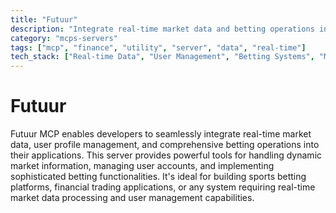 ```yaml
---
title: "Futuur"
description: "Integrate real-time market data and betting operations into applications."
category: "mcps-servers"
tags: ["mcp", "finance", "utility", "server", "data", "real-time"]
tech_stack: ["Real-time Data", "User Management", "Betting Systems", "Market Analytics"]
---
```


# Futuur

Futuur MCP enables developers to seamlessly integrate real-time market data, user profile management, and comprehensive betting operations into their applications. This server provides powerful tools for handling dynamic market information, managing user accounts, and implementing sophisticated betting functionalities. It's ideal for building sports betting platforms, financial trading applications, or any system requiring real-time market data processing and user management capabilities.
